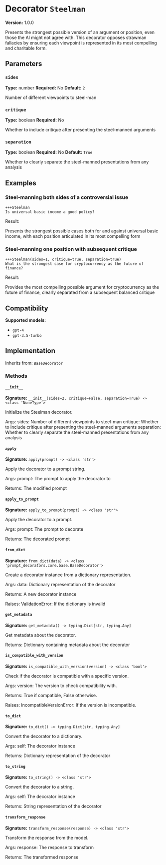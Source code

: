 # Decorator `Steelman`

**Version:** 1.0.0

Presents the strongest possible version of an argument or position, even those the AI might not agree with. This decorator opposes strawman fallacies by ensuring each viewpoint is represented in its most compelling and charitable form.

## Parameters

### `sides`

**Type:** number
**Required:** No
**Default:** `2`

Number of different viewpoints to steel-man

### `critique`

**Type:** boolean
**Required:** No

Whether to include critique after presenting the steel-manned arguments

### `separation`

**Type:** boolean
**Required:** No
**Default:** `True`

Whether to clearly separate the steel-manned presentations from any analysis

## Examples

### Steel-manning both sides of a controversial issue

```
+++Steelman
Is universal basic income a good policy?
```

Result:

Presents the strongest possible cases both for and against universal basic income, with each position articulated in its most compelling form

### Steel-manning one position with subsequent critique

```
+++Steelman(sides=1, critique=true, separation=true)
What is the strongest case for cryptocurrency as the future of finance?
```

Result:

Provides the most compelling possible argument for cryptocurrency as the future of finance, clearly separated from a subsequent balanced critique

## Compatibility

**Supported models:**

- `gpt-4`
- `gpt-3.5-turbo`

## Implementation

Inherits from: `BaseDecorator`

### Methods

#### `__init__`

**Signature:** `__init__(sides=2, critique=False, separation=True) -> <class 'NoneType'>`

Initialize the Steelman decorator.

Args:
    sides: Number of different viewpoints to steel-man
    critique: Whether to include critique after presenting the steel-manned arguments
    separation: Whether to clearly separate the steel-manned presentations from any analysis

#### `apply`

**Signature:** `apply(prompt) -> <class 'str'>`

Apply the decorator to a prompt string.

Args:
    prompt: The prompt to apply the decorator to


Returns:
    The modified prompt

#### `apply_to_prompt`

**Signature:** `apply_to_prompt(prompt) -> <class 'str'>`

Apply the decorator to a prompt.

Args:
    prompt: The prompt to decorate

Returns:
    The decorated prompt

#### `from_dict`

**Signature:** `from_dict(data) -> <class 'prompt_decorators.core.base.BaseDecorator'>`

Create a decorator instance from a dictionary representation.

Args:
    data: Dictionary representation of the decorator

Returns:
    A new decorator instance

Raises:
    ValidationError: If the dictionary is invalid

#### `get_metadata`

**Signature:** `get_metadata() -> typing.Dict[str, typing.Any]`

Get metadata about the decorator.

Returns:
    Dictionary containing metadata about the decorator

#### `is_compatible_with_version`

**Signature:** `is_compatible_with_version(version) -> <class 'bool'>`

Check if the decorator is compatible with a specific version.

Args:
    version: The version to check compatibility with.


Returns:
    True if compatible, False otherwise.


Raises:
    IncompatibleVersionError: If the version is incompatible.

#### `to_dict`

**Signature:** `to_dict() -> typing.Dict[str, typing.Any]`

Convert the decorator to a dictionary.

Args:
    self: The decorator instance

Returns:
    Dictionary representation of the decorator

#### `to_string`

**Signature:** `to_string() -> <class 'str'>`

Convert the decorator to a string.

Args:
    self: The decorator instance

Returns:
    String representation of the decorator

#### `transform_response`

**Signature:** `transform_response(response) -> <class 'str'>`

Transform the response from the model.

Args:
    response: The response to transform

Returns:
    The transformed response
